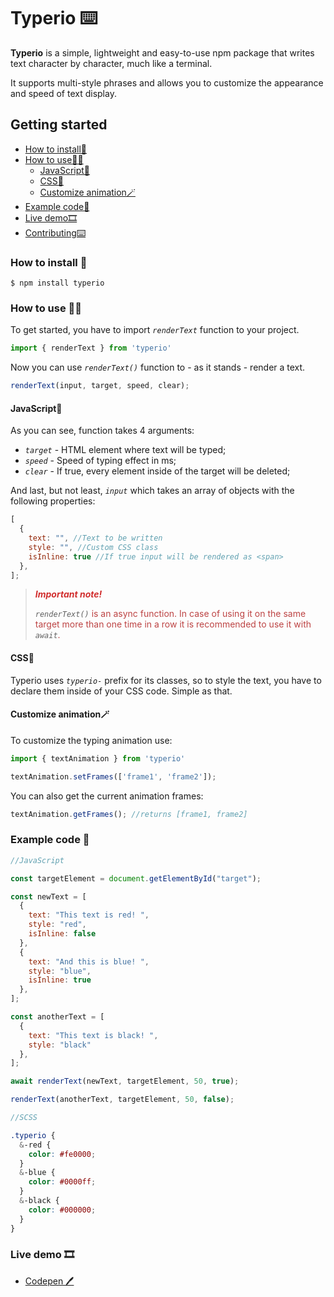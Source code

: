 # Typerio ⌨️

**Typerio** is a simple, lightweight and easy-to-use npm package that writes text character by character, much like a terminal.

It supports multi-style phrases and allows you to customize the appearance and speed of text display.

## Getting started

* [How to install📩](#how-to-install-)
* [How to use🤷‍♂️](#how-to-use)
  * [JavaScript💛](#javascript)
  * [CSS💙](#css)
  * [Customize animation🪄](#customize-animation)
* [Example code👀](#example-code-)
* [Live demo🎞️](#live-demo-)
* [Contributing⌨️](CONTRIBUTING.md)

### How to install 📩

```console
$ npm install typerio
```

### How to use 🤷‍♂️

To get started, you have to import _`renderText`_ function to your project.

```javascript
import { renderText } from 'typerio'
```

Now you can use _`renderText()`_ function to - as it stands - render a text.

```javascript
renderText(input, target, speed, clear);
```

#### JavaScript💛

As you can see, function takes 4 arguments:

- _`target`_ - HTML element where text will be typed;
- _`speed`_ - Speed of typing effect in ms;
- _`clear`_ - If true, every element inside of the target will be deleted;

And last, but not least, _`input`_ which takes an array of objects with the following properties:

```javascript
[
  {
    text: "", //Text to be written
    style: "", //Custom CSS class
    isInline: true //If true input will be rendered as <span>
  },
];
```

><span style="color:#d12e2e; font-weight: bold;">_Important note!_</span>
>
>_`renderText()`_<span style="color:#bd4444;">  is an async function. In case of using it on the same target more than one time in a row it is recommended to use it with </span>_`await`_<span style="color:#bd4444;">.</span>


#### CSS💙

Typerio uses _`typerio-`_ prefix for its classes, so to style the text, you have to declare them inside of your CSS code. Simple as that.

#### Customize animation🪄

To customize the typing animation use:

```javascript
import { textAnimation } from 'typerio'

textAnimation.setFrames(['frame1', 'frame2']);
```
You can also get the current animation frames:

```javascript
textAnimation.getFrames(); //returns [frame1, frame2]
```

### Example code 👀

```javascript
//JavaScript

const targetElement = document.getElementById("target");

const newText = [
  {
    text: "This text is red! ",
    style: "red",
    isInline: false
  },
  {
    text: "And this is blue! ",
    style: "blue",
    isInline: true
  },
];

const anotherText = [
  {
    text: "This text is black! ",
    style: "black"
  },
];

await renderText(newText, targetElement, 50, true);

renderText(anotherText, targetElement, 50, false);
```

```scss
//SCSS

.typerio {
  &-red {
    color: #fe0000;
  }
  &-blue {
    color: #0000ff;
  }
  &-black {
    color: #000000;
  }
}
```
### Live demo 🎞️

* [Codepen 🖊️](https://codepen.io/pasiastazebra/pen/XWGqBLJ)
